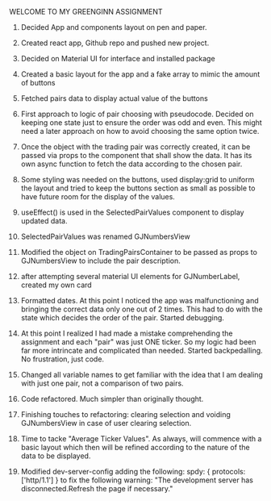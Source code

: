 WELCOME TO MY GREENGINN ASSIGNMENT

1. Decided App and components layout on pen and paper.
2. Created react app, Github repo and pushed new project.
3. Decided on Material UI for interface and installed package
4. Created a basic layout for the app and a fake array to mimic the amount of buttons
5. Fetched pairs data to display actual value of the buttons
6. First approach to logic of pair choosing with pseudocode. Decided on keeping one state just to ensure the order was odd and even. This might need a later approach on how to avoid choosing the same option twice.
7. Once the object with the trading pair was correctly created, it can be passed via props to the component that shall show the data. It has its own async function to fetch the data according to the chosen pair.
8. Some styling was needed on the buttons, used display:grid to uniform the layout and tried to keep the buttons section as small as possible to have future room for the display of the values.
9. useEffect() is used in the SelectedPairValues component to display updated data.
10. SelectedPairValues was renamed GJNumbersView
11. Modified the object on TradingPairsContainer to be passed as props to GJNumbersView to include the pair description.
12. after attempting several material UI elements for GJNumberLabel, created my own card
13. Formatted dates. At this point I noticed the app was malfunctioning and bringing the correct data only one out of 2 times. This had to do with the state which decides the order of the pair. Started debugging.
14. At this point I realized I had made a mistake comprehending the assignment and each "pair" was just ONE ticker. So my logic had been far more intrincate and complicated than needed. Started backpedalling. No frustration, just code.
15. Changed all variable names to get familiar with the idea that I am dealing with just one pair, not a comparison of two pairs.
16. Code refactored. Much simpler than originally thought.
17. Finishing touches to refactoring: clearing selection and voiding GJNumbersView in case of user clearing selection.

18. Time to tacke "Average Ticker Values". As always, will commence with a basic layout which then will be refined according to the nature of the data to be displayed.


19. Modified dev-server-config adding the following:
        spdy: {
            protocols: ['http/1.1']
        }
      to fix the following warning: "The development server has disconnected.Refresh the page if necessary."

